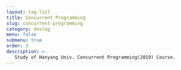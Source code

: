 ```yaml
---
layout: tag-list
title: Concurrent Programming
slug: concurrent-programming
category: devlog
menu: false
submenu: true
order: 3
description: >
   Study of Hanyang Univ. Concurrent Programming(2019) Course.
---
```

